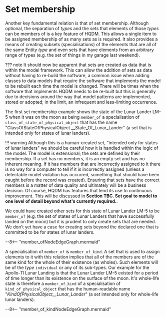 # Set membership

Another key fundamental relation is that of set membership.  Although optional, the separation of _types_ and the sets that elements of those _types_ can be members of is a key feature of HQDM.  This allows a single item to be assigned membership of as many sets as is required.  It also provides a means of creating subsets (specialisations) of the elements that are all of the same Entity _type_ and even sets that have elements from an arbitrary range of types (e.g. the set of things in my garage last weekend).

??? note
    It should now be apparent that sets are created as data that is within the model framework.  This can allow the addition of sets as data without having to re-build the software, a common issue when adding classes to data models that require the software that implements the model to be rebuilt each time the model is changed.
    There will be times when the software that implements HQDM needs to be re-built but this is generally due to decisions around the way that model patterns are implemented, stored or adopted; in the limit, an infrequent and less-limiting occurrence.

The first set membership example shows the state of the Lunar Lander LM-5 when it was on the moon as being `member_of` a specialisation of `class_of_state_of_physical_object` that has the name "ClassOfStateOfPhysicalObject
__State_Of_Lunar_Lander" (a set that is intended only for states of lunar landers).  

!!! warning
    Although this is a human-created set, "intended only for states of lunar landers" we should be careful how it is handled within the logic of the model.  The model is extensional; the sets are defined by their membership.  If a set has no members, it is an empty set and has no inherent meaning.  If it has members that are incorrectly assigned to it there is no way for a computer to tell if it is incorrectly assigned (unless a detectable model violation has occurred, something that should have been caught before the record was created).  Ensuring that sets have the correct members is a matter of data quality and ultimately will be a business decision.  Of course, HQDM has features that lend its use to continuous improvement.  This will be discussed in **Section TBC. Set goal to model to one level of detail beyond what's currently required.**.

We could have created other sets for this state of Lunar Lander LM-5 to be `member_of` (e.g. the set of states of Lunar Landers that have successfully landed on the moon) but it is prudent to only create sets that are needed.  We don't yet have a case for creating sets beyond the declared one that is committed to be for states of lunar landers.

--8<-- "member_ofNodeEdgeGraph.mermaid"

A specialisation of `member_of` is `member_of_kind`.  A set that is used to assign elements to it with this relation implies that all of the members are of the same kind for the whole of their existence (as wholes).  Such elements will be of the _type_ `individual` or any of its sub-types.  Our example for the Apollo-11 Lunar Landing is that the Lunar Lander LM-5 existed for a period of time longer than its existence on the surface of the moon.  It's whole-life state is therefore a `member_of_kind` of a specialisation of `kind_of_physical_object` that has the human-readable name "_KindOfPhysicalObject__Lunar_Lander_" (a set intended only for whole-life lunar landers).

--8<-- "member_of_kindNodeEdgeGraph.mermaid"
